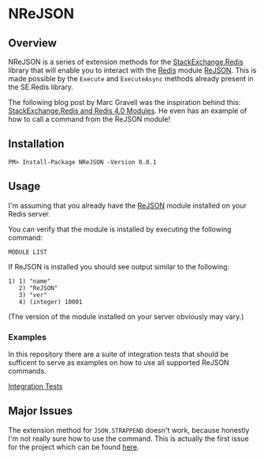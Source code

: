 # NReJSON

## Overview

NReJSON is a series of extension methods for the [StackExchange.Redis](https://github.com/StackExchange/StackExchange.Redis) library that will enable you to interact with the [Redis](https://redis.io/) module [ReJSON](https://github.com/RedisLabsModules/rejson). This is made possible by the `Execute` and `ExecuteAsync` methods already present in the SE.Redis library. 

The following blog post by Marc Gravell was the inspiration behind this: [StackExchange.Redis and Redis 4.0 Modules](https://blog.marcgravell.com/2017/04/stackexchangeredis-and-redis-40-modules.html). He even has an example of how to call a command from the ReJSON module! 

## Installation

`PM> Install-Package NReJSON -Version 0.0.1`

## Usage

I'm assuming that you already have the [ReJSON](https://github.com/RedisLabsModules/rejson) module installed on your Redis server. 

You can verify that the module is installed by executing the following command:

`MODULE LIST`

If ReJSON is installed you should see output similar to the following:

```
1) 1) "name"
   2) "ReJSON"
   3) "ver"
   4) (integer) 10001
```

(The version of the module installed on your server obviously may vary.)

### Examples

In this repository there are a suite of integration tests that should be sufficent to serve as examples on how to use all supported ReJSON commands.

[Integration Tests](https://github.com/tombatron/NReJSON/blob/master/NReJSON.IntegrationTests/DatabaseExtensionAsyncTests.cs)

## Major Issues

The extension method for `JSON.STRAPPEND` doesn't work, because honestly I'm not really sure how to use the command. This is actually the first issue for the project which can be found [here](https://github.com/tombatron/NReJSON/issues/1). 